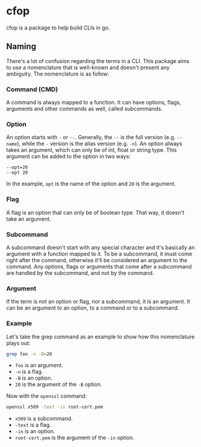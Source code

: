 # cfop
cfop is a package to help build CLIs in go.

## Naming
There's a lot of confusion regarding the terms in a CLI. This package aims to use a nomenclature that is well-known and doesn't present any ambiguity. The nomenclature is as follow:

### Command (CMD)
A command is always mapped to a function. It can have options, flags, arguments and other commands as well, called subcommands.

### Option
An option starts with `-` or `--`. Generally, the `--` is the full version (e.g. `--name`), while the `-` version is the alias version (e.g. `-n`). An option always takes an argument, which can only be of int, float or string type. This argument can be added to the option in two ways:

```
--opt=20
--opt 20
```

In the example, `opt` is the name of the option and `20` is the argument.

### Flag
A flag is an option that can only be of boolean type. That way, it doesn't take an argument.

### Subcommand
A subcommand doesn't start with any special character and it's basically an argument with a function mapped to it. To be a subcommand, it must come right after the command, otherwise it'll be considered an argument to the command. Any options, flags or arguments that come after a subcommand are handled by the subcommand, and not by the command.

### Argument
If the term is not an option or flag, nor a subcommand, it is an argument. It can be an argument to an option, to a command or to a subcommand.

### Example
Let's take the grep command as an example to show how this nomenclature plays out:

```bash
grep foo -n -B=20
```

* `foo` is an argument.
* `-n` is a flag.
* `-B` is an option.
* `20` is the argument of the `-B` option.

Now with the `openssl` command:

```bash
openssl x509 -text -in root-cert.pem
```

* `x509` is a subcommand.
* `-text` is a flag.
* `-in` is an option.
* `root-cert.pem` is the argument of the `-in` option.